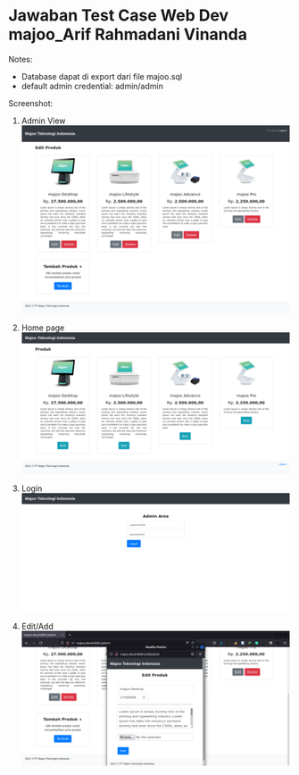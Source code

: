 # Jawaban Test Case Web Dev majoo_Arif Rahmadani Vinanda

Notes: 
- Database dapat di export dari file majoo.sql
- default admin credential: admin/admin

Screenshot:
1. Admin View
![alt text](https://raw.githubusercontent.com/arifrahmadanivinanda/majoo/master/1.admin.png)

2. Home page
![alt text](https://raw.githubusercontent.com/arifrahmadanivinanda/majoo/master/2.mainmenu.png)

3. Login
![alt text](https://raw.githubusercontent.com/arifrahmadanivinanda/majoo/master/3.login.png)

4. Edit/Add
![alt text](https://raw.githubusercontent.com/arifrahmadanivinanda/majoo/master/4.edit%26add.png)
